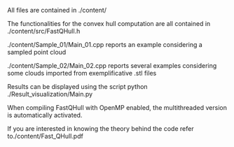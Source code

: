 All files are contained in ./content/

The functionalities for the convex hull computation are all contained in ./content/src/FastQHull.h

./content/Sample_01/Main_01.cpp reports an example considering a sampled point cloud

./content/Sample_02/Main_02.cpp reports several examples considering some clouds imported from exemplificative .stl files

Results can be displayed using the script python ./Result_visualization/Main.py

When compiling FastQHull with OpenMP enabled, the multithreaded version is automatically activated.

If you are interested in knowing the theory behind the code refer to./content/Fast_QHull.pdf